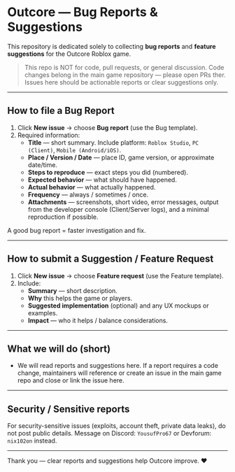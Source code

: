# Outcore — Bug Reports & Suggestions

This repository is dedicated solely to collecting **bug reports** and **feature suggestions** for the Outcore Roblox game.

> This repo is NOT for code, pull requests, or general discussion. Code changes belong in the main game repository — please open PRs ther. Issues here should be actionable reports or clear suggestions only.

---

## How to file a Bug Report

1. Click **New issue** → choose **Bug report** (use the Bug template).
2. Required information:
   - **Title** — short summary. Include platform: `Roblox Studio`, `PC (Client)`, `Mobile (Android/iOS)`.
   - **Place / Version / Date** — place ID, game version, or approximate date/time.
   - **Steps to reproduce** — exact steps you did (numbered).
   - **Expected behavior** — what should have happened.
   - **Actual behavior** — what actually happened.
   - **Frequency** — always / sometimes / once.
   - **Attachments** — screenshots, short video, error messages, output from the developer console (Client/Server logs), and a minimal reproduction if possible.

A good bug report = faster investigation and fix.

---

## How to submit a Suggestion / Feature Request

1. Click **New issue** → choose **Feature request** (use the Feature template).
2. Include:
   - **Summary** — short description.
   - **Why** this helps the game or players.
   - **Suggested implementation** (optional) and any UX mockups or examples.
   - **Impact** — who it helps / balance considerations.

---

## What we will do (short)
- We will read reports and suggestions here. If a report requires a code change, maintainers will reference or create an issue in the main game repo and close or link the issue here.

---

## Security / Sensitive reports
For security-sensitive issues (exploits, account theft, private data leaks), do not post public details. Message on Discord: `YousufPro67` or Devforum: `nix102on` instead.

---

Thank you — clear reports and suggestions help Outcore improve. ❤️
